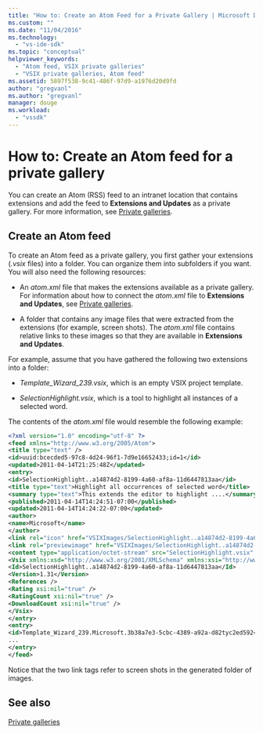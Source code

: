 ```yaml
---
title: "How to: Create an Atom Feed for a Private Gallery | Microsoft Docs"
ms.custom: ""
ms.date: "11/04/2016"
ms.technology: 
  - "vs-ide-sdk"
ms.topic: "conceptual"
helpviewer_keywords: 
  - "Atom feed, VSIX private galleries"
  - "VSIX private galleries, Atom feed"
ms.assetid: 5897f538-9c41-486f-97d9-a1976d20d9fd
author: "gregvanl"
ms.author: "gregvanl"
manager: douge
ms.workload: 
  - "vssdk"
---
```

# How to: Create an Atom feed for a private gallery
You can create an Atom (RSS) feed to an intranet location that contains extensions and add the feed to **Extensions and Updates** as a private gallery. For more information, see [Private galleries](../extensibility/private-galleries.md).  
  
## Create an Atom feed  
 To create an Atom feed as a private gallery, you first gather your extensions (*.vsix* files) into a folder. You can organize them into subfolders if you want. You will also need the following resources:  
  
-   An *atom.xml* file that makes the extensions available as a private gallery. For information about how to connect the *atom.xml* file to **Extensions and Updates**, see [Private galleries](../extensibility/private-galleries.md).  
  
-   A folder that contains any image files that were extracted from the extensions (for example, screen shots). The *atom.xml* file contains relative links to these images so that they are available in **Extensions and Updates**.  
  
 For example, assume that you have gathered the following two extensions into a folder:  
  
-   *Template_Wizard_239.vsix*, which is an empty VSIX project template.  
  
-   *SelectionHighlight.vsix*, which is a tool to highlight all instances of a selected word.  
  
 The contents of the *atom.xml* file would resemble the following example:  
  
```xml  
<?xml version="1.0" encoding="utf-8" ?>   
<feed xmlns="http://www.w3.org/2005/Atom">  
<title type="text" />   
<id>uuid:bcecded5-97c8-4d24-96f1-7d9e16652433;id=1</id>   
<updated>2011-04-14T21:25:48Z</updated>   
<entry>  
<id>SelectionHighlight..a14874d2-8199-4a60-af8a-11d6447813aa</id>   
<title type="text">Highlight all occurrences of selected word</title>   
<summary type="text">This extends the editor to highlight ....</summary>   
<published>2011-04-14T14:24:51-07:00</published>   
<updated>2011-04-14T14:24:22-07:00</updated>   
<author>  
<name>Microsoft</name>   
</author>  
<link rel="icon" href="VSIXImages/SelectionHighlight..a14874d2-8199-4a60-af8a-11d6447813aa_Icon_SelectionHighlightIcon.jpg" />   
<link rel="previewimage" href="VSIXImages/SelectionHighlight..a14874d2-8199-4a60-af8a-11d6447813aa_PreviewImage_SelectionHighlight.jpg" />   
<content type="application/octet-stream" src="SelectionHighlight.vsix" />   
<Vsix xmlns:xsd="http://www.w3.org/2001/XMLSchema" xmlns:xsi="http://www.w3.org/2001/XMLSchema-instance" xmlns="http://schemas.microsoft.com/developer/vsx-syndication-schema/2010">  
<Id>SelectionHighlight..a14874d2-8199-4a60-af8a-11d6447813aa</Id>   
<Version>1.31</Version>   
<References />   
<Rating xsi:nil="true" />   
<RatingCount xsi:nil="true" />   
<DownloadCount xsi:nil="true" />   
</Vsix>  
</entry>  
<entry>  
<id>Template_Wizard_239.Microsoft.3b38a7e3-5cbc-4389-a92a-d82tyc2ed592</id>   
...  
</entry>  
</feed>
```  
  
 Notice that the two link tags refer to screen shots in the generated folder of images.  
  
## See also  
 [Private galleries](../extensibility/private-galleries.md)

